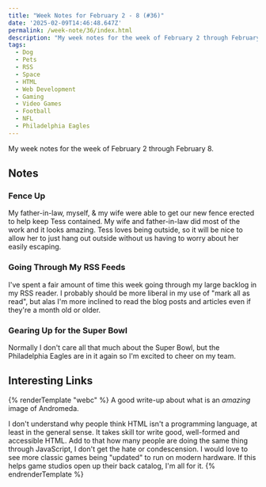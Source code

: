 ```yaml
---
title: "Week Notes for February 2 - 8 (#36)"
date: '2025-02-09T14:46:48.647Z'
permalink: /week-note/36/index.html
description: "My week notes for the week of February 2 through February 8."
tags:
  - Dog
  - Pets
  - RSS
  - Space
  - HTML
  - Web Development
  - Gaming
  - Video Games
  - Football
  - NFL
  - Philadelphia Eagles
---
```

My week notes for the week of February 2 through February 8.
<!-- excerpt -->

## Notes

### Fence Up

My father-in-law, myself, & my wife were able to get our new fence erected to help keep Tess contained. My wife and father-in-law did most of the work and it looks amazing. Tess loves being outside, so it will be nice to allow her to just hang out outside without us having to worry about her easily escaping.

### Going Through My RSS Feeds

I've spent a fair amount of time this week going through my large backlog in my RSS reader. I probably should be more liberal in my use of "mark all as read", but alas I'm more inclined to read the blog posts and articles even if they're a month old or older.

### Gearing Up for the Super Bowl

Normally I don't care all that much about the Super Bowl, but the Philadelphia Eagles are in it again so I'm excited to cheer on my team.

## Interesting Links

{% renderTemplate "webc" %}
<shared-link title="A N D R O M E D A Redux" url="https://badastronomy.beehiiv.com/p/a-n-d-r-o-m-e-d-a-redux" author="Philip Plait">
A good write-up about what is an <em>amazing</em> image of Andromeda.
</shared-link>

<shared-link title="HTML Is Actually a Programming Language. Fight Me" url="https://www.wired.com/story/html-is-actually-a-programming-language-fight-me/" author="Tim Carmody">
I don't understand why people think HTML isn't a programming language, at least in the general sense. It takes skill tor write good, well-formed and accessible HTML. Add to that how many people are doing the same thing through JavaScript, I don't get the hate or condescension.
</shared-link>

<shared-link title="GOG’s New Plan To Weaponize Its Community’s Wishlist Of Games To Pressure IP Holders" url="https://www.techdirt.com/2025/02/03/gogs-new-plan-to-weaponize-its-communitys-wishlist-of-games-to-pressure-ip-holders/" author="Timothy Geigner">
I would love to see more classic games being "updated" to run on modern hardware. If this helps game studios open up their back catalog, I'm all for it.
</shared-link>
{% endrenderTemplate %}
